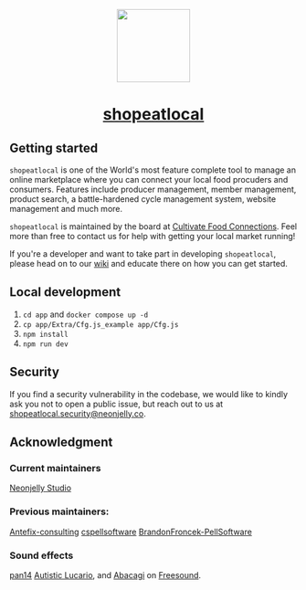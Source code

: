 <p align="center">
  <a href="https://github.com/foodfoundation/shopeatlocal">
    <picture>
      <source media="(prefers-color-scheme: dark)" srcset="https://images.squarespace-cdn.com/content/v1/602be723610d6f1042eca6f1/aaff1210-bb6a-4863-9324-c33e348a918f/Cultivate+Logo+%26+Tagline+-+Color.png">
      <img src="https://images.squarespace-cdn.com/content/v1/602be723610d6f1042eca6f1/aaff1210-bb6a-4863-9324-c33e348a918f/Cultivate+Logo+%26+Tagline+-+Color.png" height="128">
    </picture>
    <h1 align="center">shopeatlocal</h1>
  </a>
</p>

## Getting started

`shopeatlocal` is one of the World's most feature complete tool to manage an online marketplace where you can connect your local food procuders and consumers. Features include producer management, member management, product search, a battle-hardened cycle management system, website management and much more.

`shopeatlocal` is maintained by the board at [Cultivate Food Connections](https://cultivatefoodconnections.org/). Feel more than free to contact us for help with getting your local market running!

If you're a developer and want to take part in developing `shopeatlocal`, please head on to our [wiki](https://github.com/foodfoundation/shopeatlocal/wiki) and educate there on how you can get started.

## Local development

1. `cd app` and `docker compose up -d`
2. `cp app/Extra/Cfg.js_example app/Cfg.js`
3. `npm install`
4. `npm run dev`

## Security

If you find a security vulnerability in the codebase, we would like to kindly ask you not to open a public issue, but reach out to us at [shopeatlocal.security@neonjelly.co](mailto:shopeatlocal.security@neonjelly.co).

## Acknowledgment

### Current maintainers

[Neonjelly Studio](https://github.com/neonjelly-co)

### Previous maintainers:

[Antefix-consulting](https://github.com/antefix-consulting)
[cspellsoftware](https://github.com/cspellsoftware)
[BrandonFroncek-PellSoftware](https://github.com/BrandonFroncek-PellSoftware)

### Sound effects

[pan14](https://freesound.org/people/pan14/sounds/263133/) [Autistic Lucario](https://freesound.org/people/Autistic%20Lucario/sounds/142608/), and [Abacagi](https://freesound.org/people/Abacagi/sounds/517152/) on [Freesound](https://freesound.org/).
